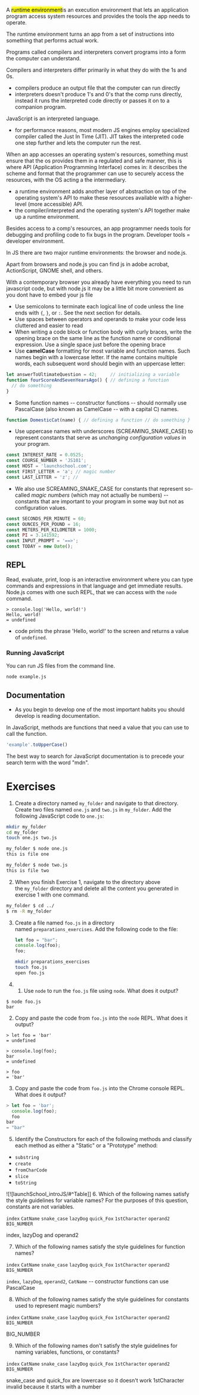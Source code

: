 A <mark class="hltr-cyan">runtime environment</mark>is an execution environment that lets an application program access system resources and provides the tools the app needs to operate.

The runtime environment turns an app from a set of instructions into something that performs actual work.

Programs called compilers and interpreters convert programs into a form the computer can understand. 

Compilers and interpreters differ primarily in what they do with the 1s and 0s. 
* compilers produce an output file that the computer can run directly
* interpreters doesn't produce 1's and 0's that the comp runs directly, instead it runs the interpreted code directly or passes it on to a companion program.

JavaScript is an interpreted language.
* for performance reasons, most modern JS engines employ specialized compiler called the Just In Time (JIT).  JIT takes the interpreted code one step further and lets the computer run the rest.

When an app accesses an operating system's resources, something must ensure that the os provides them in a regulated and safe manner, this is where API (Application Programming Interface) comes in: it describes the scheme and format that the programmer can use to securely access the resources, with the OS acting a the intermediary. 
* a runtime environment adds another layer of abstraction on top of the operating system's API to make these resources available with a higher-level (more accessible) API.
* the compiler/interpreted and the operating system's API together make up a runtime environment.

Besides access to a comp's resources, an app programmer needs tools for debugging and profiling code to fix bugs in the program.  Developer tools = developer environment. 

In JS there are two major runtime environments: the browser and node.js.

Apart from browsers and node.js you can find js in adobe acrobat, ActionScript, GNOME shell, and others.

With a contemporary browser you already have everything you need to run javascript code, but with node.js it may be a little bit more convenient as you dont have to embed your js file 


-   Use semicolons to terminate each logical line of code unless the line ends with `{`, `}`, or `:`. See the next section for details.
- Use spaces between operators and operands to make your code less cluttered and easier to read
- When writing a code block or function body with curly braces, write the opening brace on the same line as the function name or conditional expression. Use a single space just before the opening brace
- Use **camelCase** formatting for most variable and function names. Such names begin with a lowercase letter. If the name contains multiple words, each subsequent word should begin with an uppercase letter:
```js
let answerToUltimateQuestion = 42;     // initializing a variable
function fourScoreAndSevenYearsAgo() { // defining a function
  // do something
}
```
* Some function names -- constructor functions -- should normally use PascalCase (also known as CamelCase -- with a capital C) names. 
```js
function DomesticCat(name) { // defining a function // do something }
```
* Use uppercase names with underscores (SCREAMING_SNAKE_CASE) to represent constants that serve as _unchanging configuration values_ in your program.
```js
const INTEREST_RATE = 0.0525; 
const COURSE_NUMBER = 'JS101'; 
const HOST = 'launchschool.com';
const FIRST_LETTER = 'a'; // magic number 
const LAST_LETTER = 'z'; //
```
* We also use SCREAMING_SNAKE_CASE for constants that represent so-called _magic numbers_ (which may not actually be numbers) -- constants that are important to your program in some way but not as configuration values. 
```js
const SECONDS_PER_MINUTE = 60; 
const OUNCES_PER_POUND = 16;
const METERS_PER_KILOMETER = 1000;
const PI = 3.141592;
const INPUT_PROMPT = '==>';
const TODAY = new Date();
```

## REPL

Read, evaluate, print, loop is an interactive environment where you can type commands and expressions in that language and get immediate results. Node.js comes with one such REPL, that we can access with the `node` command.

```node
> console.log('Hello, world!') 
Hello, world! 
= undefined
```

* code prints the phrase 'Hello, world!' to the screen and returns a value of `undefined`. 


### Running JavaScript

You can run JS files from the command line.

```node
node example.js
```

## Documentation 

* As you begin to develop one of the most important habits you should develop is reading documentation. 


In JavaScript, methods are functions that need a value that you can use to call the function.

```js
'example'.toUpperCase()
```


The best way to search for JavaScript documentation is to precede your search term with the word "mdn".

# Exercises 

1. Create a directory named `my_folder` and navigate to that directory. Create two files named `one.js` and `two.js` in `my_folder`. Add the following JavaScript code to `one.js`:

```bash
mkdir my_folder
cd my_folder
touch one.js two.js

my_folder $ node one.js 
this is file one

my_folder $ node two.js 
this is file two
```

2. When you finish Exercise 1, navigate to the directory above the `my_folder` directory and delete all the content you generated in exercise 1 with one command.

```bash 
my_folder $ cd ../ 
$ rm -R my_folder
```

3. Create a file named `foo.js` in a directory named `preparations_exercises`. Add the following code to the file:
   ```js
   let foo = "bar"; 
   console.log(foo); 
   foo;
   ```
   ```bash
   mkdir preparations_exercises
   touch foo.js
   open foo.js
   ```

4.  
   1.  Use `node` to run the `foo.js` file using `node`. What does it output?
```node
$ node foo.js
bar
```

   2.  Copy and paste the code from `foo.js` into the `node` REPL. What does it output?
```node
> let foo = 'bar'
= undefined

> console.log(foo);
bar
= undefined

> foo
= 'bar'
```

   3.  Copy and paste the code from `foo.js` into the Chrome console REPL. What does it output?
```js
> let foo = 'bar'; 
  console.log(foo); 
  foo 
bar 
= "bar"
```

5. Identify the Constructors for each of the following methods and classify each method as either a "Static" or a "Prototype" method:

-   `substring`
-   `create`
-   `fromCharCode`
-   `slice`
-   `toString`

![![launchSchool_introJS/#^Table]]
6. Which of the following names satisfy the style guidelines for variable names? For the purposes of this question, constants are not variables.

`index`  `CatName`  `snake_case` `lazyDog` `quick_Fox` `1stCharacter` `operand2` `BIG_NUMBER`

index, lazyDog and operand2

7. Which of the following names satisfy the style guidelines for function names?

`index`  `CatName`  `snake_case` `lazyDog` `quick_Fox` `1stCharacter` `operand2` `BIG_NUMBER`

`index`, `lazyDog`, `operand2`, `CatName`  -- constructor functions can use PascalCase

8. Which of the following names satisfy the style guidelines for constants used to represent magic numbers?

`index`  `CatName`  `snake_case` `lazyDog` `quick_Fox` `1stCharacter` `operand2` `BIG_NUMBER`

BIG_NUMBER

9. Which of the following names don't satisfy the style guidelines for naming variables, functions, or constants?

`index`  `CatName`  `snake_case` `lazyDog` `quick_Fox` `1stCharacter` `operand2` `BIG_NUMBER`

snake_case and quick_fox are lowercase so it doesn't work
1stCharacter invalid because it starts with a number




